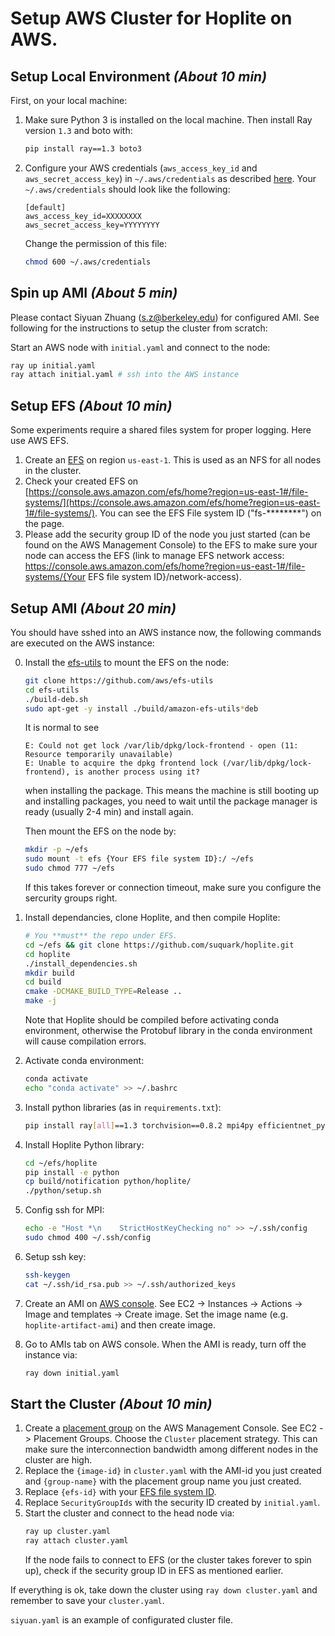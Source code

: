 # Setup AWS Cluster for Hoplite on AWS.

## Setup Local Environment _(About 10 min)_

 First, on your local machine:

1. Make sure Python 3 is installed on the local machine. Then install Ray version `1.3` and boto with:
   ~~~bash
   pip install ray==1.3 boto3
   ~~~
2. Configure your AWS credentials (`aws_access_key_id` and `aws_secret_access_key`) in `~/.aws/credentials` as described [here](https://boto3.amazonaws.com/v1/documentation/api/latest/guide/credentials.html#guide-credentials). Your `~/.aws/credentials` should look like the following:
   ~~~
   [default]
   aws_access_key_id=XXXXXXXX
   aws_secret_access_key=YYYYYYYY
   ~~~
   Change the permission of this file:
   ~~~bash
   chmod 600 ~/.aws/credentials
   ~~~

## Spin up AMI _(About 5 min)_

Please contact Siyuan Zhuang (s.z@berkeley.edu) for configured AMI. See following for the instructions to setup the cluster from scratch:

Start an AWS node with `initial.yaml` and connect to the node:
   ~~~bash
   ray up initial.yaml
   ray attach initial.yaml # ssh into the AWS instance
   ~~~

## Setup EFS _(About 10 min)_

Some experiments require a shared files system for proper logging. Here use AWS EFS.

1. Create an [EFS](https://console.aws.amazon.com/efs) on region `us-east-1`. This is used as an NFS for all nodes in the cluster.
2. Check your created EFS on [https://console.aws.amazon.com/efs/home?region=us-east-1#/file-systems/](https://console.aws.amazon.com/efs/home?region=us-east-1#/file-systems/). You can see the EFS File system ID ("fs-********") on the page.
3. Please add the security group ID of the node you just started (can be found on the AWS Management Console) to the EFS to make sure your node can access the EFS (link to manage EFS network access: https://console.aws.amazon.com/efs/home?region=us-east-1#/file-systems/{Your EFS file system ID}/network-access).

## Setup AMI _(About 20 min)_

You should have sshed into an AWS instance now, the following commands are executed on the AWS instance:

0. Install the [efs-utils](https://docs.aws.amazon.com/efs/latest/ug/installing-other-distro.html) to mount the EFS on the node:
   ~~~bash
   git clone https://github.com/aws/efs-utils
   cd efs-utils
   ./build-deb.sh
   sudo apt-get -y install ./build/amazon-efs-utils*deb
   ~~~
   It is normal to see
   ~~~
   E: Could not get lock /var/lib/dpkg/lock-frontend - open (11: Resource temporarily unavailable)
   E: Unable to acquire the dpkg frontend lock (/var/lib/dpkg/lock-frontend), is another process using it?
   ~~~
   when installing the package. This means the machine is still booting up and installing packages, you need to wait until the package manager is ready (usually 2-4 min) and install again.

   Then mount the EFS on the node by:
   ~~~bash
   mkdir -p ~/efs
   sudo mount -t efs {Your EFS file system ID}:/ ~/efs
   sudo chmod 777 ~/efs
   ~~~
   If this takes forever or connection timeout, make sure you configure the sercurity groups right.
1. Install dependancies, clone Hoplite, and then compile Hoplite:
   ~~~bash
   # You **must** the repo under EFS.
   cd ~/efs && git clone https://github.com/suquark/hoplite.git
   cd hoplite
   ./install_dependencies.sh
   mkdir build
   cd build
   cmake -DCMAKE_BUILD_TYPE=Release ..
   make -j
   ~~~
   Note that Hoplite should be compiled before activating conda environment, otherwise the Protobuf library in the conda environment will cause compilation errors.
2. Activate conda environment:
   ~~~bash
   conda activate
   echo "conda activate" >> ~/.bashrc
   ~~~
3. Install python libraries (as in `requirements.txt`):
   ~~~bash
   pip install ray[all]==1.3 torchvision==0.8.2 mpi4py efficientnet_pytorch
   ~~~
4. Install Hoplite Python library:
   ~~~bash
   cd ~/efs/hoplite
   pip install -e python
   cp build/notification python/hoplite/
   ./python/setup.sh
   ~~~
5. Config ssh for MPI:
   ~~~bash
   echo -e "Host *\n    StrictHostKeyChecking no" >> ~/.ssh/config
   sudo chmod 400 ~/.ssh/config
   ~~~
6. Setup ssh key:
   ~~~bash
   ssh-keygen
   cat ~/.ssh/id_rsa.pub >> ~/.ssh/authorized_keys
   ~~~
7. Create an AMI on [AWS console](aws.amazon.com/console). See EC2 -> Instances -> Actions -> Image and templates -> Create image. Set the image name (e.g. `hoplite-artifact-ami`) and then create image.
8. Go to AMIs tab on AWS console. When the AMI is ready, turn off the instance via:
   ~~~bash
   ray down initial.yaml
   ~~~

## Start the Cluster _(About 10 min)_

1. Create a [placement group](https://docs.aws.amazon.com/AWSEC2/latest/UserGuide/placement-groups.html) on the AWS Management Console. See EC2 -> Placement Groups. Choose the `Cluster` placement strategy. This can make sure the interconnection bandwidth among different nodes in the cluster are high.
2. Replace the `{image-id}` in `cluster.yaml` with the AMI-id you just created and `{group-name}` with the placement group name you just created.
3. Replace `{efs-id}` with your [EFS file system ID](https://console.aws.amazon.com/efs/home?region=us-east-1).
4. Replace `SecurityGroupIds` with the security ID created by `initial.yaml`.
5. Start the cluster and connect to the head node via:
   ~~~bash
   ray up cluster.yaml
   ray attach cluster.yaml
   ~~~
   If the node fails to connect to EFS (or the cluster takes forever to spin up), check if the security group ID in EFS as mentioned earlier.

If everything is ok, take down the cluster using `ray down cluster.yaml` and remember to save your `cluster.yaml`.

`siyuan.yaml` is an example of configurated cluster file.
